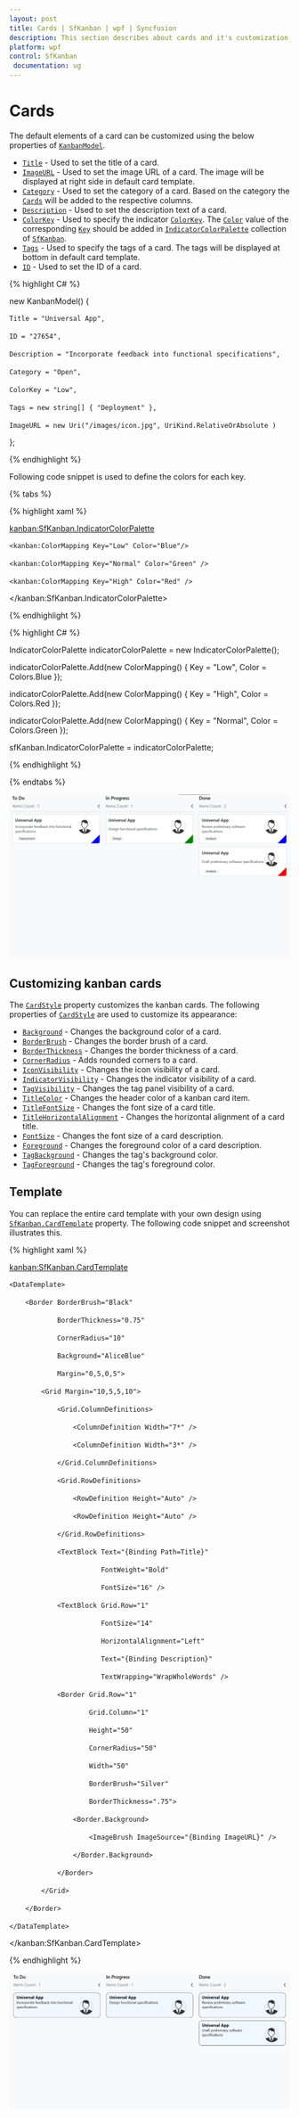 ```yaml
---
layout: post
title: Cards | SfKanban | wpf | Syncfusion
description: This section describes about cards and it's customization. 
platform: wpf
control: SfKanban
 documentation: ug
---
```


# Cards

The default elements of a card can be customized using the below properties of [`KanbanModel`](https://help.syncfusion.com/cr/wpf/Syncfusion.UI.Xaml.Kanban.KanbanModel.html).

* [`Title`](https://help.syncfusion.com/cr/wpf/Syncfusion.UI.Xaml.Kanban.KanbanModel.html#Syncfusion_UI_Xaml_Kanban_KanbanModel_Title)         - Used to set the title of a card.
* [`ImageURL`](https://help.syncfusion.com/cr/wpf/Syncfusion.UI.Xaml.Kanban.KanbanModel.html#Syncfusion_UI_Xaml_Kanban_KanbanModel_ImageURL)      - Used to set the image URL of a card. The image will be displayed at right side in default card template.
* [`Category`](https://help.syncfusion.com/cr/wpf/Syncfusion.UI.Xaml.Kanban.KanbanModel.html#Syncfusion_UI_Xaml_Kanban_KanbanModel_Category)      - Used to set the category of a card. Based on the category the [`Cards`](https://help.syncfusion.com/cr/wpf/Syncfusion.UI.Xaml.Kanban.KanbanColumn.html#Syncfusion_UI_Xaml_Kanban_KanbanColumn_Cards) will be added to the respective columns. 
* [`Description`](https://help.syncfusion.com/cr/wpf/Syncfusion.UI.Xaml.Kanban.KanbanModel.html#Syncfusion_UI_Xaml_Kanban_KanbanModel_Description)   - Used to set the description text of a card.
* [`ColorKey`](https://help.syncfusion.com/cr/wpf/Syncfusion.UI.Xaml.Kanban.KanbanModel.html#Syncfusion_UI_Xaml_Kanban_KanbanModel_ColorKey)      - Used to specify the indicator [`ColorKey`](https://help.syncfusion.com/cr/wpf/Syncfusion.UI.Xaml.Kanban.IKanbanModel.html#Syncfusion_UI_Xaml_Kanban_IKanbanModel_ColorKey). The [`Color`](https://help.syncfusion.com/cr/wpf/Syncfusion.UI.Xaml.Kanban.ColorMapping.html#Syncfusion_UI_Xaml_Kanban_ColorMapping_Color) value of the corresponding [`Key`](https://help.syncfusion.com/cr/wpf/Syncfusion.UI.Xaml.Kanban.ColorMapping.html#Syncfusion_UI_Xaml_Kanban_ColorMapping_Key) should be added in [`IndicatorColorPalette`](https://help.syncfusion.com/cr/wpf/Syncfusion.UI.Xaml.Kanban.SfKanban.html#Syncfusion_UI_Xaml_Kanban_SfKanban_IndicatorColorPalette) collection of [`SfKanban`](https://help.syncfusion.com/cr/wpf/Syncfusion.UI.Xaml.Kanban.SfKanban.html).
* [`Tags`](https://help.syncfusion.com/cr/wpf/Syncfusion.UI.Xaml.Kanban.KanbanModel.html#Syncfusion_UI_Xaml_Kanban_KanbanModel_Tags)     - Used to specify the tags of a card. The tags will be displayed at bottom in default card template.
* [`ID`](https://help.syncfusion.com/cr/wpf/Syncfusion.UI.Xaml.Kanban.KanbanModel.html#Syncfusion_UI_Xaml_Kanban_KanbanModel_ID)     - Used to set the ID of a card.

{% highlight C# %}

new KanbanModel()
{

    Title = "Universal App",

    ID = "27654",

    Description = "Incorporate feedback into functional specifications",

    Category = "Open",

    ColorKey = "Low",

    Tags = new string[] { "Deployment" },

    ImageURL = new Uri("/images/icon.jpg", UriKind.RelativeOrAbsolute )
};


{% endhighlight %}

Following code snippet is used to define the colors for each key.

{% tabs %}

{% highlight xaml %}

<kanban:SfKanban.IndicatorColorPalette>

    <kanban:ColorMapping Key="Low" Color="Blue"/>

    <kanban:ColorMapping Key="Normal" Color="Green" />

    <kanban:ColorMapping Key="High" Color="Red" />

</kanban:SfKanban.IndicatorColorPalette>

{% endhighlight %}

{% highlight C# %}

IndicatorColorPalette indicatorColorPalette = new IndicatorColorPalette();

indicatorColorPalette.Add(new ColorMapping() { Key = "Low", Color = Colors.Blue });

indicatorColorPalette.Add(new ColorMapping() { Key = "High", Color = Colors.Red });

indicatorColorPalette.Add(new ColorMapping() { Key = "Normal", Color = Colors.Green });

sfKanban.IndicatorColorPalette = indicatorColorPalette;

{% endhighlight %}

{% endtabs %}

![Customization of cards in WPF SfKanban](SfKanban_images/CardCustomization.png)

## Customizing kanban cards

The [`CardStyle`](https://help.syncfusion.com/cr/wpf/Syncfusion.UI.Xaml.Kanban.SfKanban.html#Syncfusion_UI_Xaml_Kanban_SfKanban_CardStyle) property customizes the kanban cards. The following properties of [`CardStyle`](https://help.syncfusion.com/cr/wpf/Syncfusion.UI.Xaml.Kanban.SfKanban.html#Syncfusion_UI_Xaml_Kanban_SfKanban_CardStyle) are used to customize its appearance:

* [`Background`](https://help.syncfusion.com/cr/wpf/Syncfusion.UI.Xaml.Kanban.KanbanCardStyle.html#Syncfusion_UI_Xaml_Kanban_KanbanCardStyle_Background) - Changes the background color of a card.
* [`BorderBrush`](https://help.syncfusion.com/cr/wpf/Syncfusion.UI.Xaml.Kanban.KanbanCardStyle.html#Syncfusion_UI_Xaml_Kanban_KanbanCardStyle_BorderBrush) - Changes the border brush of a card.
* [`BorderThickness`](https://help.syncfusion.com/cr/wpf/Syncfusion.UI.Xaml.Kanban.KanbanCardStyle.html#Syncfusion_UI_Xaml_Kanban_KanbanCardStyle_BorderThickness) - Changes the border thickness of a card.
* [`CornerRadius`](https://help.syncfusion.com/cr/wpf/Syncfusion.UI.Xaml.Kanban.KanbanCardStyle.html#Syncfusion_UI_Xaml_Kanban_KanbanCardStyle_CornerRadius) - Adds rounded corners to a card.
* [`IconVisibility`](https://help.syncfusion.com/cr/wpf/Syncfusion.UI.Xaml.Kanban.KanbanCardStyle.html#Syncfusion_UI_Xaml_Kanban_KanbanCardStyle_IconVisibility) - Changes the icon visibility of a card.
* [`IndicatorVisibility`](https://help.syncfusion.com/cr/wpf/Syncfusion.UI.Xaml.Kanban.KanbanCardStyle.html#Syncfusion_UI_Xaml_Kanban_KanbanCardStyle_IndicatorVisibility) - Changes the indicator visibility of a card.
* [`TagVisibility`](https://help.syncfusion.com/cr/wpf/Syncfusion.UI.Xaml.Kanban.KanbanCardStyle.html#Syncfusion_UI_Xaml_Kanban_KanbanCardStyle_TagVisibility) -  Changes the tag panel visibility of a card.
* [`TitleColor`](https://help.syncfusion.com/cr/wpf/Syncfusion.UI.Xaml.Kanban.KanbanCardStyle.html#Syncfusion_UI_Xaml_Kanban_KanbanCardStyle_TitleColor) - Changes the header color of a kanban card item.
* [`TitleFontSize`](https://help.syncfusion.com/cr/wpf/Syncfusion.UI.Xaml.Kanban.KanbanCardStyle.html#Syncfusion_UI_Xaml_Kanban_KanbanCardStyle_TitleFontSize) - Changes the font size of a card title.
* [`TitleHorizontalAlignment`](https://help.syncfusion.com/cr/wpf/Syncfusion.UI.Xaml.Kanban.KanbanCardStyle.html#Syncfusion_UI_Xaml_Kanban_KanbanCardStyle_TitleHorizontalAlignment) - Changes the horizontal alignment of a card title.
* [`FontSize`](https://help.syncfusion.com/cr/wpf/Syncfusion.UI.Xaml.Kanban.KanbanCardStyle.html#Syncfusion_UI_Xaml_Kanban_KanbanCardStyle_FontSize) - Changes the font size of a card description.
* [`Foreground`](https://help.syncfusion.com/cr/wpf/Syncfusion.UI.Xaml.Kanban.KanbanCardStyle.html#Syncfusion_UI_Xaml_Kanban_KanbanCardStyle_Foreground) - Changes the foreground color of a card description.
* [`TagBackground`](https://help.syncfusion.com/cr/wpf/Syncfusion.UI.Xaml.Kanban.KanbanCardStyle.html#Syncfusion_UI_Xaml_Kanban_KanbanCardStyle_TagBackground) - Changes the tag's background color.
* [`TagForeground`](https://help.syncfusion.com/cr/wpf/Syncfusion.UI.Xaml.Kanban.KanbanCardStyle.html#Syncfusion_UI_Xaml_Kanban_KanbanCardStyle_TagForeground) - Changes the tag's foreground color.

## Template

You can replace the entire card template with your own design using [`SfKanban.CardTemplate`](https://help.syncfusion.com/cr/wpf/Syncfusion.UI.Xaml.Kanban.SfKanban.html#Syncfusion_UI_Xaml_Kanban_SfKanban_CardTemplate) property. The following code snippet and screenshot illustrates this.

{% highlight xaml %}

<kanban:SfKanban.CardTemplate>
    
    <DataTemplate>
    
        <Border BorderBrush="Black"
    
                BorderThickness="0.75"
    
                CornerRadius="10"
    
                Background="AliceBlue"
    
                Margin="0,5,0,5">
    
            <Grid Margin="10,5,5,10">
    
                <Grid.ColumnDefinitions>
    
                    <ColumnDefinition Width="7*" />
    
                    <ColumnDefinition Width="3*" />
                
                </Grid.ColumnDefinitions>
                
                <Grid.RowDefinitions>
                
                    <RowDefinition Height="Auto" />
                
                    <RowDefinition Height="Auto" />
                
                </Grid.RowDefinitions>
                
                <TextBlock Text="{Binding Path=Title}"
                
                           FontWeight="Bold"
                
                           FontSize="16" />
                
                <TextBlock Grid.Row="1"
                
                           FontSize="14"
                
                           HorizontalAlignment="Left"
                
                           Text="{Binding Description}"
                
                           TextWrapping="WrapWholeWords" />
                
                <Border Grid.Row="1"
                
                        Grid.Column="1"
                
                        Height="50"
                
                        CornerRadius="50"
                
                        Width="50"
                
                        BorderBrush="Silver"
                
                        BorderThickness=".75">
                
                    <Border.Background>
                
                        <ImageBrush ImageSource="{Binding ImageURL}" />
                
                    </Border.Background>
                
                </Border>
            
            </Grid>
        
        </Border>

    </DataTemplate>

</kanban:SfKanban.CardTemplate>

{% endhighlight %}


![Template support for cards in WPF SfKanban](SfKanban_images/CardTemplate.png)